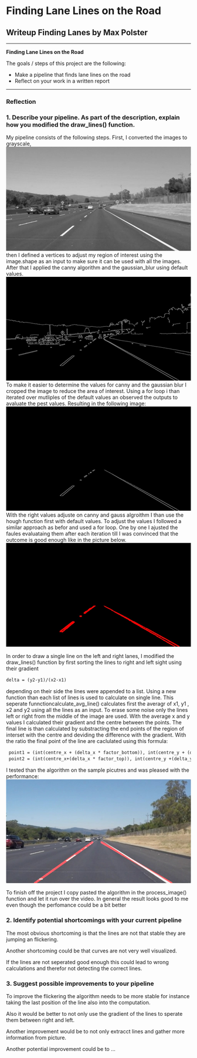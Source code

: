 # **Finding Lane Lines on the Road** 

## Writeup Finding Lanes by Max Polster

---

**Finding Lane Lines on the Road**

The goals / steps of this project are the following:
* Make a pipeline that finds lane lines on the road
* Reflect on your work in a written report


[//]: # (Image References)

[image1]: ./test_images_output/solidWhiteCurve_gray.jpg "Grayscale"
[image2]: ./test_images_output/solidWhiteCurve_gaus.jpg "Canny"
[image3]: ./test_images_output/solidWhiteCurve_gaus_corpped.jpg "Cropped"
[image4]: ./test_images_output/solidWhiteCurve_hough.jpg "Hough"
[image5]: ./test_images_output/solidWhiteRight_fin.jpg "Final"


---

### Reflection

### 1. Describe your pipeline. As part of the description, explain how you modified the draw_lines() function.

My pipeline consists of the following steps. First, I converted the images to grayscale,
![alt text][image1]
then I defined a vertices to adjust my region of interest using the image.shape as an input to make sure it can be used with all the images. After that I applied the canny algorithm and the gaussian_blur using default values.
![alt text][image2]
To make it easier to determine the values for canny and the gaussian blur I cropped the image to reduce the area of interest. Using a for loop i than iterated over mutliples of the default values an observed the outputs to avaluate the pest values. Resulting in the following image:
![alt text][image3]
With the right values adjuste on canny and gauss algroithm I than use the hough function first with default values. To adjust the values  I followed a similar approach as befor and used a for loop. One by one I ajusted the faules evaluataing them after each iteration till I was convinced that the outcome is good enough like in the picture below.
![alt text][image4]

In order to draw a single line on the left and right lanes, I modified the draw_lines() function by first sorting the lines to right and left sight using their gradient 
```markdown
delta = (y2-y1)/(x2-x1)
```
depending on their side the lines were appended to a list. Using a new function than each list of lines is used to calculate on single line. This seperate  funnctioncalculate_avg_line() calculates first the averagr of x1, y1 , x2 and y2 using all the lines as an input. To erase some noise only the lines left or right from the middle of the image are used. With the average x and y values I calculated their gradient and the centre between the points. The final line is than calculated by substracting the end points of the region of interset with the centre and deviding the difference with the gradient. With the ratio the final point of the line are caclulated using this formula:
```markdown
 point1 = (int(centre_x + (delta_x * factor_bottom)), int(centre_y + (delta_y * factor_bottom)))
 point2 = (int(centre_x+(delta_x * factor_top)), int(centre_y +(delta_y * factor_top)))
```
I tested than the algorithm on the sample picutres and was pleased with the performance:
![alt text][image5]

To finish off the project I copy pasted the algorithm in the process_image() function and let it run over the video. In general the result looks good to me even though the perfomance could be a bit better



### 2. Identify potential shortcomings with your current pipeline

The most obvious shortcoming is that the lines are not that stable they are jumping an flickering.

Another shortcoming could be that curves are not very well visualized.

If the lines are not seperated good enough this could lead to wrong calculations and therefor not detecting the correct lines.


### 3. Suggest possible improvements to your pipeline

To improve the flickering the algorithm needs to be more stable for instance taking the last position of the line also into the computation.

Also it  would be better to not only use the gradient of the lines to sperate them between right and left.

Another improvement would be to not only extracct lines and gather more information from picture.

Another potential improvement could be to ...
